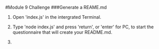 #Module 9 Challenge
###Generate a REAME.md

1. Open 'index.js' in the intergrated Terminal.

2. Type 'node index.js' and press 'return', or 'enter' for PC, to start the questionnaire that will create your README.md.

3. 